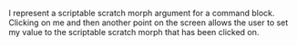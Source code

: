 I represent a scriptable scratch morph argument for a command block.  Clicking on me and then another point on the screen allows the user to set my value to the scriptable scratch morph that has been clicked on.